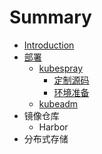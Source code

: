 # Summary

* [Introduction](README.md)
* [部署](bu-shu.md)
  * [kubespray](bu-shu/kubespray.md)
    * [定制源码](bu-shu/kubespray/ding-zhi-yuan-ma.md)
    * [环境准备](bu-shu/kubespray/huan-jing-zhun-bei.md)
  * [kubeadm](bu-shu/kubeadm.md)
* 镜像仓库
  * Harbor
* 分布式存储



